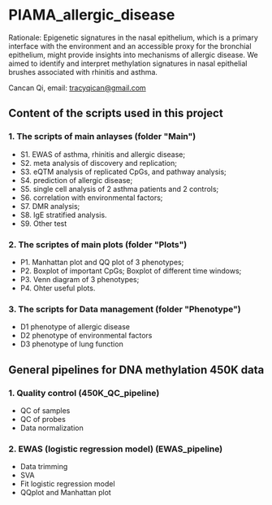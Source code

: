 # PIAMA_allergic_disease
Rationale: Epigenetic signatures in the nasal epithelium, which is a primary
interface with the environment and an accessible proxy for the bronchial
epithelium, might provide insights into mechanisms of allergic disease. We aimed
to identify and interpret methylation signatures in nasal epithelial brushes
associated with rhinitis and asthma.

Cancan Qi, email: tracyqican@gmail.com

## Content of the scripts used in this project

### 1. The scripts of main anlayses (folder "Main")
* S1. EWAS of asthma, rhinitis and allergic disease;
* S2. meta analysis of discovery and replication;
* S3. eQTM analysis of replicated CpGs, and pathway analysis;
* S4. prediction of allergic disease;
* S5. single cell analysis of 2 asthma patients and 2 controls;
* S6. correlation with environmental factors;
* S7. DMR analysis;
* S8. IgE stratified analysis.
* S9. Other test

### 2. The scriptes of main plots (folder "Plots")
* P1. Manhattan plot and QQ plot of 3 phenotypes;
* P2. Boxplot of important CpGs; Boxplot of different time windows;
* P3. Venn diagram of 3 phenotypes;
* P4. Ohter useful plots.

### 3. The scripts for Data management (folder "Phenotype")
* D1 phenotype of allergic disease
* D2 phenotype of environmental factors
* D3 phenotype of lung function


## General pipelines for DNA methylation 450K data

### 1. Quality control (450K_QC_pipeline)
* QC of samples
* QC of probes
* Data normalization

### 2. EWAS (logistic regression model) (EWAS_pipeline)
* Data trimming
* SVA
* Fit logistic regression model
* QQplot and Manhattan plot



